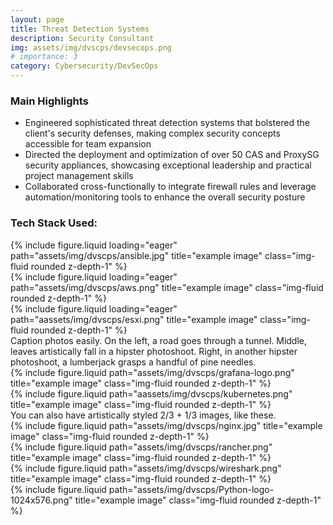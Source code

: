 ```yaml
---
layout: page
title: Threat Detection Systems 
description: Security Consultant
img: assets/img/dvscps/devsecops.png
# importance: 3
category: Cybersecurity/DevSecOps
---
```


<h3>Main Highlights</h3>

<ul>
<li>Engineered sophisticated threat detection systems that bolstered the client's security defenses, making complex security concepts accessible for team expansion</li>
<li>Directed the deployment and optimization of over 50 CAS and ProxySG security appliances, showcasing exceptional leadership and practical project management skills</li>
<li>Collaborated cross-functionally to integrate firewall rules and leverage automation/monitoring tools to enhance the overall security posture</li>

</ul>
<h3>Tech Stack Used:</h3>

<div class="row">
    <div class="col-sm mt-3 mt-md-0">
        {% include figure.liquid loading="eager" path="assets/img/dvscps/ansible.jpg" title="example image" class="img-fluid rounded z-depth-1" %}
    </div>
    <div class="col-sm mt-3 mt-md-0">
        {% include figure.liquid loading="eager" path="assets/img/dvscps/aws.png" title="example image" class="img-fluid rounded z-depth-1" %}
    </div>
    <div class="col-sm mt-3 mt-md-0">
        {% include figure.liquid loading="eager" path="aassets/img/dvscps/esxi.png" title="example image" class="img-fluid rounded z-depth-1" %}
    </div>
</div>
<div class="caption">
    Caption photos easily. On the left, a road goes through a tunnel. Middle, leaves artistically fall in a hipster photoshoot. Right, in another hipster photoshoot, a lumberjack grasps a handful of pine needles.
</div>

<div class="row justify-content-sm-center">
    <div class="col-sm-8 mt-3 mt-md-0">
        {% include figure.liquid path="assets/img/dvscps/grafana-logo.png" title="example image" class="img-fluid rounded z-depth-1" %}
    </div>
    <div class="col-sm-4 mt-3 mt-md-0">
        {% include figure.liquid path="aassets/img/dvscps/kubernetes.png" title="example image" class="img-fluid rounded z-depth-1" %}
    </div>
</div>
<div class="caption">
    You can also have artistically styled 2/3 + 1/3 images, like these.
</div>

<div class="row justify-content-sm-center">
  <div class="col-sm-8 mt-3 mt-md-0">
    {% include figure.liquid path="assets/img/dvscps/nginx.jpg" title="example image" class="img-fluid rounded z-depth-1" %}
  </div>
  <div class="col-sm-4 mt-3 mt-md-0">
    {% include figure.liquid path="assets/img/dvscps/rancher.png" title="example image" class="img-fluid rounded z-depth-1" %}
  </div>
</div>

<div class="row justify-content-sm-center">
  <div class="col-sm-8 mt-3 mt-md-0">
    {% include figure.liquid path="assets/img/dvscps/wireshark.png" title="example image" class="img-fluid rounded z-depth-1" %}
  </div>
  <div class="col-sm-4 mt-3 mt-md-0">
    {% include figure.liquid path="assets/img/dvscps/Python-logo-1024x576.png" title="example image" class="img-fluid rounded z-depth-1" %}
  </div>
</div>
